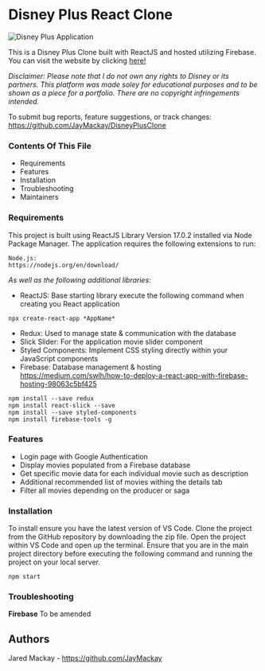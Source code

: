 # Disney Plus React Clone

![Disney Plus Application](https://www.corraditobias.com.ar/img/work/09/05.jpg)

This is a Disney Plus Clone built with ReactJS and hosted utilizing Firebase. You can visit the website by clicking [here!](https://disneyplus-clone-a33d5.firebaseapp.com/)

_Disclaimer: Please note that I do not own any rights to Disney or its partners. This platform was made soley for educational purposes and to be shown as a piece for a portfolio. There are no copyright infringements intended._

To submit bug reports, feature suggestions, or track changes:
https://github.com/JayMackay/DisneyPlusClone

### Contents Of This File

-   Requirements
-   Features
-   Installation
-   Troubleshooting
-   Maintainers

### Requirements

This project is built using ReactJS Library Version 17.0.2 installed via Node Package Manager. The application requires the following extensions to run:

```
Node.js:
https://nodejs.org/en/download/
```

_As well as the following additional libraries:_

-   ReactJS: Base starting library execute the following command when creating you React application

```
npx create-react-app *AppName*
```

-   Redux: Used to manage state & communication with the database
-   Slick Slider: For the application movie slider component
-   Styled Components: Implement CSS styling directly within your JavaScript components
-   Firebase: Database management & hosting
    https://medium.com/swlh/how-to-deploy-a-react-app-with-firebase-hosting-98063c5bf425

```
npm install --save redux
npm install react-slick --save
npm install --save styled-components
npm install firebase-tools -g
```

### Features

-   Login page with Google Authentication
-   Display movies populated from a Firebase database
-   Get specific movie data for each individual movie such as description
-   Additional recommended list of movies withing the details tab
-   Filter all movies depending on the producer or saga

### Installation

To install ensure you have the latest version of VS Code. Clone the project from the GitHub repository by downloading the zip file. Open the project within VS Code and open up the terminal. Ensure that you are in the main project directory before executing the following command and running the project on your local server.

```
npm start
```

### Troubleshooting

**Firebase**
To be amended

## Authors

Jared Mackay - https://github.com/JayMackay
